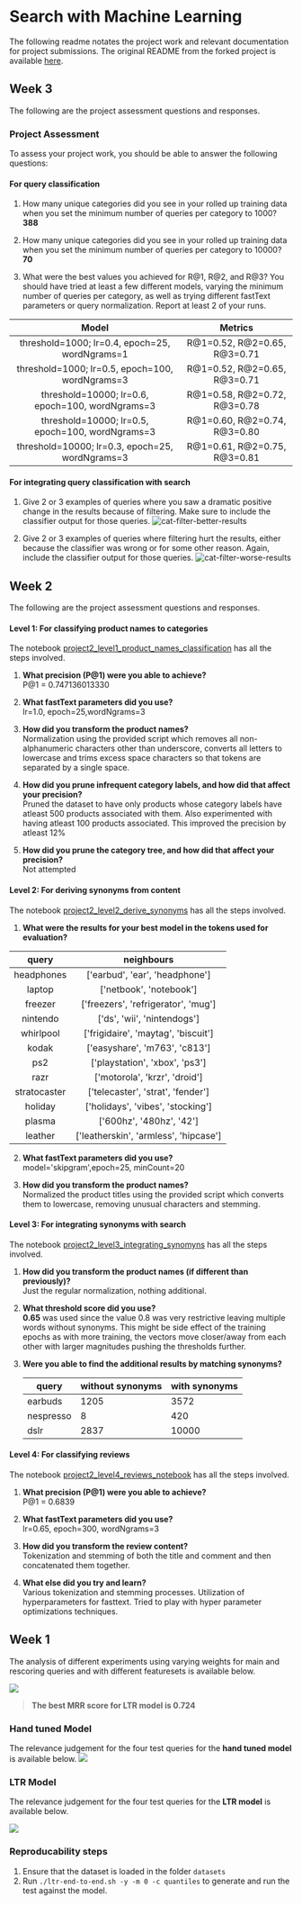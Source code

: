 # Search with Machine Learning
The following readme notates the project work and relevant documentation for project submissions. The original README from the forked project is available [here](Original-README.md).

## Week 3
The following are the project assessment questions and responses.


### Project Assessment

To assess your project work, you should be able to answer the following questions:

#### For query classification

1. How many unique categories did you see in your rolled up training data when you set the minimum number of queries per category to 1000?   
**388**
2. How many unique categories did you see in your rolled up training data when you set the minimum number of queries per category to 10000?  
**70**

3. What were the best values you achieved for R@1, R@2, and R@3? You should have tried at least a few different models, varying the minimum number of queries per category, as well as trying different fastText parameters or query normalization. Report at least 2 of your runs.    

|                      Model                       |           Metrics            |
|:------------------------------------------------:|:----------------------------:|
|  threshold=1000; lr=0.4, epoch=25, wordNgrams=1  | R@1=0.52, R@2=0.65, R@3=0.71 |
| threshold=1000; lr=0.5, epoch=100, wordNgrams=3  | R@1=0.52, R@2=0.65, R@3=0.71 |
| threshold=10000; lr=0.6, epoch=100, wordNgrams=3 | R@1=0.58, R@2=0.72, R@3=0.78 |
| threshold=10000; lr=0.5, epoch=100, wordNgrams=3 | R@1=0.60, R@2=0.74, R@3=0.80 |
| threshold=10000; lr=0.3, epoch=25, wordNgrams=3  | R@1=0.61, R@2=0.75, R@3=0.81 |

#### For integrating query classification with search

1. Give 2 or 3 examples of queries where you saw a dramatic positive change in the results because of filtering. Make sure to include the classifier output for those queries.
![cat-filter-better-results](week3/cat-filter-better-results.png)

2. Give 2 or 3 examples of queries where filtering hurt the results, either because the classifier was wrong or for some other reason. Again, include the classifier output for those queries.
![cat-filter-worse-results](week3/cat-filter-worse-results.png)


## Week 2
The following are the project assessment questions and responses.

#### Level 1: For classifying product names to categories
The notebook [project2_level1_product_names_classification](week2/project2_level1_product_names_classification.ipynb) has all the steps involved. 


1. **What precision (P@1) were you able to achieve?**  
P@1 = 0.747136013330

2. **What fastText parameters did you use?**  
lr=1.0, epoch=25,wordNgrams=3

3. **How did you transform the product names?**  
Normalization using the provided script which removes all non-alphanumeric characters other than underscore, converts all letters to lowercase and trims excess space characters so that tokens are separated by a single space.

4. **How did you prune infrequent category labels, and how did that affect your precision?**  
Pruned the dataset to have only products whose category labels have atleast 500 products associated with them. Also experimented with having atleast 100 products associated. This improved the precision by atleast 12% 
    
5. **How did you prune the category tree, and how did that affect your precision?**  
   Not attempted        


#### Level 2: For deriving synonyms from content
The notebook [project2_level2_derive_synonyms](week2/project2_level2_derive_synonyms.ipynb) has all the steps involved.
    
1. **What were the results for your best model in the tokens used for evaluation?** 

|     query    |              neighbours               |
|:------------:|:-------------------------------------:|
| headphones   |    ['earbud', 'ear', 'headphone']     |
| laptop       |        ['netbook', 'notebook']        |
| freezer      |  ['freezers', 'refrigerator', 'mug']  |
| nintendo     |      ['ds', 'wii', 'nintendogs']      |
| whirlpool    |  ['frigidaire', 'maytag', 'biscuit']  |
| kodak        |     ['easyshare', 'm763', 'c813']     |
| ps2          |    ['playstation', 'xbox', 'ps3']     |
| razr         |     ['motorola', 'krzr', 'droid']     |
| stratocaster |   ['telecaster', 'strat', 'fender']   |
| holiday      |   ['holidays', 'vibes', 'stocking']   |
| plasma       |       ['600hz', '480hz', '42']        |
| leather      | ['leatherskin', 'armless', 'hipcase'] |


2. **What fastText parameters did you use?**  
model='skipgram',epoch=25, minCount=20

3. **How did you transform the product names?**  
Normalized the product titles using the provided script which converts them to lowercase, removing unusual characters and stemming.

#### Level 3: For integrating synonyms with search
The notebook [project2_level3_integrating_synomyns](week2/project2_level3_integrating_synomyns.ipynb) has all the steps involved.

1. **How did you transform the product names (if different than previously)?**  
Just the regular normalization, nothing additional.

2. **What threshold score did you use?**  
**0.65** was used since the value 0.8 was very restrictive leaving multiple words without synonyms. This might be side effect of the training epochs as with more training, the vectors move closer/away from each other with larger magnitudes pushing the thresholds further.

3. **Were you able to find the additional results by matching synonyms?**
    
    | query     | without synonyms | with synonyms |
    |-----------|------------------|---------------|
    | earbuds   | 1205             | 3572          |
    | nespresso | 8                | 420           |
    | dslr      | 2837             | 10000         |

#### Level 4: For classifying reviews
The notebook [project2_level4_reviews_notebook](week2/project2_level4_reviews_notebook.ipynb) has all the steps involved.

1. **What precision (P@1) were you able to achieve?**  
   P@1 = 0.6839

3. **What fastText parameters did you use?**  
   lr=0.65, epoch=300, wordNgrams=3

4. **How did you transform the review content?**  
   Tokenization and stemming of both the title and comment and then concatenated them together.

5. **What else did you try and learn?**  
   Various tokenization and stemming processes. Utilization of hyperparameters for fasttext. Tried to play with hyper parameter optimizations techniques.
       

## Week 1
The analysis of different experiments using varying weights for main and rescoring queries and with different featuresets is available below.

![](week1/week1_experiments.png)

> **The best MRR score for LTR model is 0.724**

### Hand tuned Model
The relevance judgement for the four test queries for the **hand tuned model** is available below.
![](week1/Analysis-Handtuned.png)

### LTR Model
The relevance judgement for the four test queries for the **LTR model** is available below.

![](week1/Analysis-LTR.png)


### Reproducability steps
1. Ensure that the dataset is loaded in the folder `datasets`
2. Run `./ltr-end-to-end.sh -y -m 0 -c quantiles` to generate and run the test against the model.
